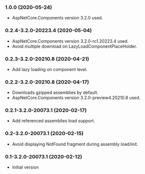 ### 1.0.0 (2020-05-24)
* AspNetCore.Components version 3.2.0 used.

### 0.2.4-3.2.0-20223.4 (2020-05-04)
* AspNetCore.Components version 3.2.0-rc1.20223.4 used.
* Avoid multiple download on LazyLoadComponentPlaceHolder.

### 0.2.3-3.2.0-20210.8 (2020-04-21)  
* Add lazy loading on component level.

### 0.2.2-3.2.0-20210.8 (2020-04-17)  
* Downloads gzipped assemblies by default.
* AspNetCore.Components version 3.2.0-preview4.20210.8 used.

### 0.2.1-3.2.0-20073.1 (2020-02-17)  
* Add referenced assemblies load support.

### 0.2-3.2.0-20073.1 (2020-02-15)  
* Avoid displaying NotFound fragment during assembly load/init.

### 0.1-3.2.0-20073.1 (2020-02-12)  
* Initial version
